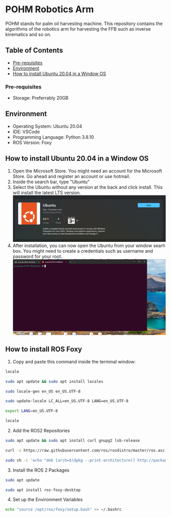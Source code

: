 # POHM Robotics Arm
POHM stands for palm oil harvesting machine. This repository contains the algorithms of the robotics arm for harvesting the FFB such as inverse kinematics and so on.

## Table of Contents
- [Pre-requisites](#pre-requisites)
- [Environment](#environment)
- [How to install Ubuntu 20.04 in a Window OS](#how-to-install-ubuntu-2004-in-a-window-os)

### Pre-requisites
- Storage: Preferrably 20GB

## Environment
- Operating System: Ubuntu 20.04
- IDE: VSCode
- Programming Language: Python 3.8.10
- ROS Version: Foxy

## How to install Ubuntu 20.04 in a Window OS
1. Open the Microsoft Store. You might need an account for the Microsoft Store. Go ahead and register an account or use hotmail.
2. Inside the search bar, type "Ubuntu"
3. Select the Ubuntu without any version at the back and click install. This will install the latest LTS version.
![Microsoft Store Install Ubuntu](https://github.com/lex-debug/pohm_robotics_arm/blob/main/Screenshot2023-08-29154157.png)
4. After installation, you can now open the Ubuntu from your window searh box. You might need to create a credentials such as username and password for your root.
![Ubuntu on Window](https://github.com/lex-debug/pohm_robotics_arm/blob/main/Screenshot2023-08-29155022.png)

## How to install ROS Foxy
1. Copy and paste this command inside the terminal window:
```sh
locale
```
```sh
sudo apt update && sudo apt install locales
```
```sh
sudo locale-gen en_US en_US.UTF-8
```
```sh
sudo update-locale LC_ALL=en_US.UTF-8 LANG=en_US.UTF-8
```
```sh
export LANG=en_US.UTF-8
```
```sh
locale
```
2. Add the ROS2 Repositories
```sh
sudo apt update && sudo apt install curl gnupg2 lsb-release
```
```sh
curl -s https://raw.githubusercontent.com/ros/rosdistro/master/ros.asc | sudo apt-key add -
```
```sh
sudo sh -c 'echo "deb [arch=$(dpkg --print-architecture)] http://packages.ros.org/ros2/ubuntu $(lsb_release -cs) main" > /etc/apt/sources.list.d/ros2-latest.list'
```
3. Install the ROS 2 Packages
```sh
sudo apt update
```
```sh
sudo apt install ros-foxy-desktop
```
4. Set up the Environment Variables
```sh
echo "source /opt/ros/foxy/setup.bash" >> ~/.bashrc
```


